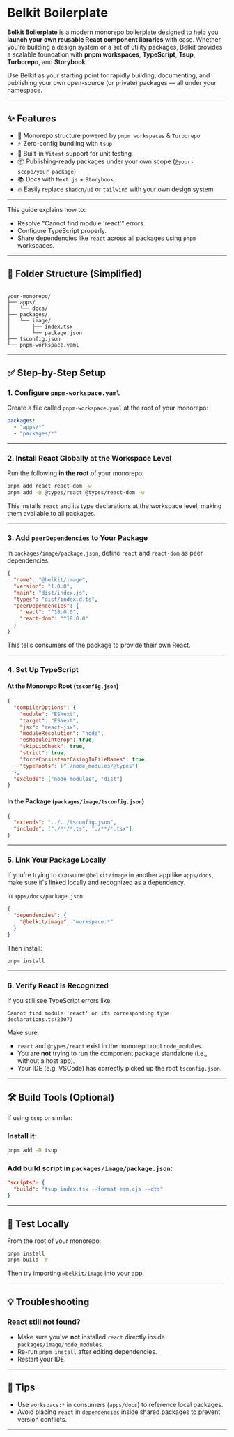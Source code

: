 # Belkit Boilerplate

**Belkit Boilerplate** is a modern monorepo boilerplate designed to help you **launch your own reusable React component libraries** with ease. Whether you're building a design system or a set of utility packages, Belkit provides a scalable foundation with **pnpm workspaces**, **TypeScript**, **Tsup**, **Turborepo**, and **Storybook**.

Use Belkit as your starting point for rapidly building, documenting, and publishing your own open-source (or private) packages — all under your namespace.

---

## ✨ Features

- 🧱 Monorepo structure powered by `pnpm workspaces` & `Turborepo`
- ⚡️ Zero-config bundling with `tsup`
- 🧪 Built-in `Vitest` support for unit testing
- 📦 Publishing-ready packages under your own scope (`@your-scope/your-package`)
- 📚 Docs with `Next.js` + `Storybook`
- 🔥 Easily replace `shadcn/ui` or `tailwind` with your own design system

---
This guide explains how to:

- Resolve "Cannot find module 'react'" errors.
- Configure TypeScript properly.
- Share dependencies like `react` across all packages using `pnpm` workspaces.

---

## 📁 Folder Structure (Simplified)

```

your-monorepo/
├── apps/
│   └── docs/
├── packages/
│   └── image/
│       ├── index.tsx
│       └── package.json
├── tsconfig.json
└── pnpm-workspace.yaml

````

---

## ✅ Step-by-Step Setup

### 1. Configure `pnpm-workspace.yaml`

Create a file called `pnpm-workspace.yaml` at the root of your monorepo:

```yaml
packages:
  - "apps/*"
  - "packages/*"
````

---

### 2. Install React Globally at the Workspace Level

Run the following **in the root** of your monorepo:

```bash
pnpm add react react-dom -w
pnpm add -D @types/react @types/react-dom -w
```

This installs `react` and its type declarations at the workspace level, making them available to all packages.

---

### 3. Add `peerDependencies` to Your Package

In `packages/image/package.json`, define `react` and `react-dom` as peer dependencies:

```json
{
  "name": "@belkit/image",
  "version": "1.0.0",
  "main": "dist/index.js",
  "types": "dist/index.d.ts",
  "peerDependencies": {
    "react": "^18.0.0",
    "react-dom": "^18.0.0"
  }
}
```

This tells consumers of the package to provide their own React.

---

### 4. Set Up TypeScript

#### At the Monorepo Root (`tsconfig.json`)

```json
{
  "compilerOptions": {
    "module": "ESNext",
    "target": "ESNext",
    "jsx": "react-jsx",
    "moduleResolution": "node",
    "esModuleInterop": true,
    "skipLibCheck": true,
    "strict": true,
    "forceConsistentCasingInFileNames": true,
    "typeRoots": ["./node_modules/@types"]
  },
  "exclude": ["node_modules", "dist"]
}
```

#### In the Package (`packages/image/tsconfig.json`)

```json
{
  "extends": "../../tsconfig.json",
  "include": ["./**/*.ts", "./**/*.tsx"]
}
```

---

### 5. Link Your Package Locally

If you're trying to consume `@belkit/image` in another app like `apps/docs`, make sure it's linked locally and recognized as a dependency.

In `apps/docs/package.json`:

```json
{
  "dependencies": {
    "@belkit/image": "workspace:*"
  }
}
```

Then install:

```bash
pnpm install
```

---

### 6. Verify React Is Recognized

If you still see TypeScript errors like:

```
Cannot find module 'react' or its corresponding type declarations.ts(2307)
```

Make sure:

* `react` and `@types/react` exist in the monorepo root `node_modules`.
* You are **not** trying to run the component package standalone (i.e., without a host app).
* Your IDE (e.g. VSCode) has correctly picked up the root `tsconfig.json`.

---

## 🛠 Build Tools (Optional)

If using `tsup` or similar:

### Install it:

```bash
pnpm add -D tsup
```

### Add build script in `packages/image/package.json`:

```json
"scripts": {
  "build": "tsup index.tsx --format esm,cjs --dts"
}
```

---

## 🧪 Test Locally

From the root of your monorepo:

```bash
pnpm install
pnpm build -r
```

Then try importing `@belkit/image` into your app.

---

## 💡 Troubleshooting

### React still not found?

* Make sure you've **not** installed `react` directly inside `packages/image/node_modules`.
* Re-run `pnpm install` after editing dependencies.
* Restart your IDE.

---

## 📌 Tips

* Use `workspace:*` in consumers (`apps/docs`) to reference local packages.
* Avoid placing `react` in `dependencies` inside shared packages to prevent version conflicts.

---


